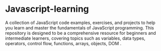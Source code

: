 # Javascript-learning
A collection of JavaScript code examples, exercises, and projects to help you learn and master the fundamentals of JavaScript programming. This repository is designed to be a comprehensive resource for beginners and intermediate learners, covering topics such as variables, data types, operators, control flow, functions, arrays, objects, DOM .
